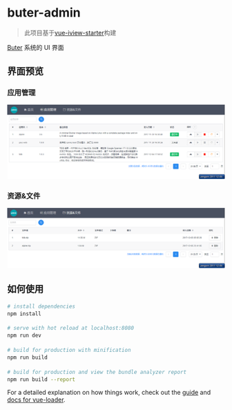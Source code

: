 # buter-admin
> 此项目基于[vue-iview-starter](https://github.com/0604hx/vue-iview-starter)构建

[Buter](https://www.github.com/0604hx/buter) 系统的 UI 界面

## 界面预览

### 应用管理

![](docs/app-index.png)

### 资源&文件

![](docs/resource-index.png)

## 如何使用

``` bash
# install dependencies
npm install

# serve with hot reload at localhost:8080
npm run dev

# build for production with minification
npm run build

# build for production and view the bundle analyzer report
npm run build --report
```

For a detailed explanation on how things work, check out the [guide](http://vuejs-templates.github.io/webpack/) and [docs for vue-loader](http://vuejs.github.io/vue-loader).
